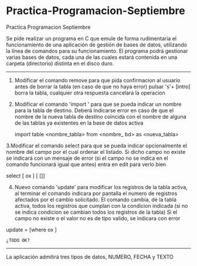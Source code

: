# Practica-Programacion-Septiembre
Practica Programacion Septiembre

Se pide realizar un programa en C que emule de forma rudimentaria el funcionamiento de una aplicación de gestión de bases de datos, utilizando la línea de comandos para su funcionamiento. El programa podrá gestionar varias bases de datos, cada una de las cuales estará contenida en una carpeta (directorio) distinta en el disco duro.

-------
1. Modificar el comando remove para que pida confirmacion al usuario antes de borrar 
la tabla (en caso de que no haya error) pulsar 's'+ [intro] borra la tabla, cualquier otra respuesta 
cancelara la operacion

2. Modificar el comando 'import ' para que se pueda indicar un nombre para la tabla de destino. 
Deberá Indicarse error en caso de que el nombre de la nueva tabla de destino coincida con el nombre 
de alguna de las tablas ya existentes en la base de datos activa

    import table <nombre_tabla> from <nombre_ bd> as <nueva_tabla>

3.Modificar el comando select para que se pueda indicar opcionalmente el nombre del campo por el cual ordenar el listado. 
Si dicho campo no existe se indicará con un mensaje de error (si el campo no se indica en el comando funcionará igual que antes)
 entra en edit para verlo bien

select [<campo> ox <valor>] [<orden> [<campo>]]


4. Nuevo comando 'update' para modificar los registros de la tabla activa, 
al terminar el comando indicara por pantalla el numero de registros afectados por el cambio solicitado.
El comando cambia, de la tabla activa, todos los registros que cumplan con la condicion indicada (si no se indica condicion se cambian todos los registros de la tabla)
Si el campo no existe o el valor no es de tipo valido, se indicara con error
    
update <campo> = <valor> [where <campo> ox <valor>]
    
    ¿TODO OK?
    
-------

La aplicación admitirá tres tipos de datos, NUMERO, FECHA y TEXTO
